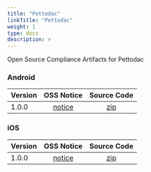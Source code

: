 ```yaml
---
title: "Pettodac"
linkTitle: "Pettodac"
weight: 1
type: docs
description: >
---
```


Open Source Compliance Artifacts for Pettodac

### Android

| Version | OSS Notice | Source Code |
|---|:---:|:---:|
| 1.0.0 | [notice](https://opensource.sktelecom.com/compliance_artifacts/pettodac/android/1.0.0/Pettodac_android_1.0.0_OSS_Notice.html)  | [zip](https://opensource.sktelecom.com/compliance_artifacts/pettodac/android/1.0.0/pettodac_sourcecode.zip) |

### iOS

| Version | OSS Notice | Source Code |
|---|:---:|:---:|
| 1.0.0 | [notice](https://opensource.sktelecom.com/compliance_artifacts/pettodac/ios/1.0.0/Pettodac_iOS_1.0.0_OSS_Notice.html)  | [zip](https://opensource.sktelecom.com/compliance_artifacts/pettodac/ios/1.0.0/pettodac_sourcecode.zip) |
